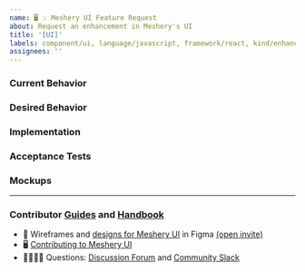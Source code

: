```yaml
---
name: 🖥 💡 Meshery UI Feature Request
about: Request an enhancement in Meshery's UI
title: '[UI]'
labels: component/ui, language/javascript, framework/react, kind/enhancement
assignees: ''
---
```


### Current Behavior
<!-- A brief description of what the problem is. (e.g. I need to be able to...) -->

### Desired Behavior
<!-- A brief description of the enhancement. -->

### Implementation
<!-- Specifics on the approach to fulfilling the feature request. -->

### Acceptance Tests
<!-- Stipulations of functional behavior or non-functional items that must be in-place in order for the issue to be closed. -->

### Mockups
<!-- Any visual diagrams of the desired user interface. -->

---

### Contributor [Guides](https://docs.meshery.io/project/contributing) and [Handbook](https://layer5.io/community/handbook)

- 🎨 Wireframes and [designs for Meshery UI](https://www.figma.com/file/SMP3zxOjZztdOLtgN4dS2W/Meshery-UI) in Figma [(open invite)](https://www.figma.com/team_invite/redeem/qJy1c95qirjgWQODApilR9)
- 🖥 [Contributing to Meshery UI](https://docs.meshery.io/project/contributing/contributing-ui)
- 🙋🏾🙋🏼 Questions: [Discussion Forum](https://discuss.layer5.io) and [Community Slack](http://slack.layer5.io)
